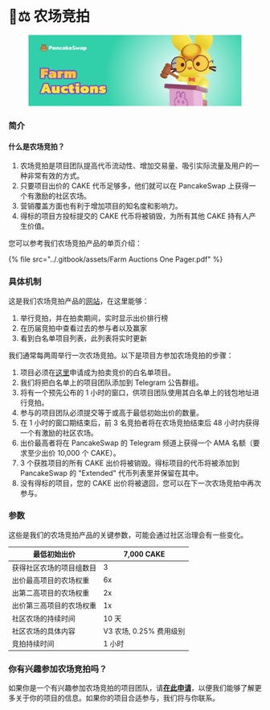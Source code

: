 # 🧑⚖ 农场竞拍

<figure><img src="../.gitbook/assets/image (6).png" alt=""><figcaption></figcaption></figure>

### 简介&#x20;

#### 什么是农场竞拍？&#x20;

1. 农场竞拍是项目团队提高代币流动性、增加交易量、吸引实际流量及用户的一种非常有效的方式。&#x20;
2. 只要项目出价的 CAKE 代币足够多，他们就可以在 PancakeSwap 上获得一个有激励的社区农场。&#x20;
3. 营销覆盖方面也有利于增加项目的知名度和影响力。
4. 得标的项目方投标提交的 CAKE 代币将被销毁，为所有其他 CAKE 持有人产生价值。

您可以参考我们农场竞拍产品的单页介绍：

{% file src="../.gitbook/assets/Farm Auctions One Pager.pdf" %}

### 具体机制&#x20;

这是我们农场竞拍产品的[网站](https://pancakeswap.finance/farms/auction)，在这里能够：&#x20;

1. 举行竞拍，并在拍卖期间，实时显示出价排行榜&#x20;
2. 在历届竞拍中查看过去的参与者以及赢家
3. 看到白名单项目列表，此列表将实时更新

我们通常每两周举行一次农场竞拍。以下是项目方参加农场竞拍的步骤：&#x20;

1. 项目必须在[这里](https://docs.google.com/forms/d/e/1FAIpQLSfQNsAfh98SAfcqJKR3is2hdvMRdnvfd2F3Hql96vXHgIi3Bw/viewform)申请成为拍卖竞价的白名单项目。&#x20;
2. 我们将把白名单上的项目团队添加到 Telegram 公告群组。&#x20;
3. 将有一个预先公布的 1 小时的窗口，供项目团队使用其白名单上的钱包地址进行竞拍。
4. 参与的项目团队必须提交等于或高于最低初始出价的数量。&#x20;
5. 在 1 小时的窗口期结束后，前 3 名竞拍者将在农场竞拍结束后 48 小时内获得一个有激励的社区农场。&#x20;
6. 出价最高者将在 PancakeSwap 的 Telegram 频道上获得一个 AMA 名额（要求至少出价 10,000 个 CAKE）。
7. 3 个获胜项目的所有 CAKE 出价将被销毁。得标项目的代币将被添加到 PancakeSwap 的 "Extended" 代币列表里并保留在其中。
8. 没有得标的项目，您的 CAKE 出价将被退回，您可以在下一次农场竞拍中再次参与。

### 参数&#x20;

这些是我们的农场竞拍产品的关键参数，可能会通过社区治理会有一些变化。

| 最低初始出价       | 7,000 CAKE        |
| ------------ | ----------------- |
| 获得社区农场的项目组数目 | 3                 |
| 出价最高项目的农场权重  | 6x                |
| 出第二高项目的农场权重  | 2x                |
| 出价第三高项目的农场权重 | 1x                |
| 社区农场的持续时间    | 10 天              |
| 社区农场的具体内容    | V3 农场, 0.25% 费用级别 |
| 竞拍持续时间       | 1 小时              |

### 你有兴趣参加农场竞拍吗？

如果你是一个有兴趣参加农场竞拍的项目团队，请[**在此申请**](https://docs.google.com/forms/d/e/1FAIpQLSfQNsAfh98SAfcqJKR3is2hdvMRdnvfd2F3Hql96vXHgIi3Bw/viewform)，以便我们能够了解更多关于你的项目的信息。如果你的项目合适参与，我们将与你联系。
